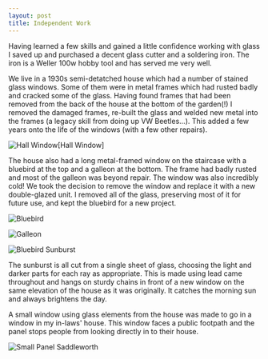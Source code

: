 ```yaml
---
layout: post
title: Independent Work
---
```


Having learned a few skills and gained a little confidence working with glass I saved up and purchased a decent glass cutter and a soldering iron. The iron is a Weller 100w hobby tool and has served me very well.

We live in a 1930s semi-detatched house which had a number of stained glass windows. Some of them were in metal frames which had rusted badly and cracked some of the glass. Having found frames that had been removed from the back of the house at the bottom of the garden(!) I removed the damaged frames, re-built the glass and welded new metal into the frames  (a legacy skill from doing up VW Beetles...). This added a few years onto the life of the windows (with a few other repairs). 

![Hall Window](https://lh3.googleusercontent.com/gXQtz_ks11_Fwdl4toXLUBW-0dy14BjUJaNilIopYwRjAkDroR0psKzMNjRdNalYUEDkvLiRlu4klG0DsLBJrwROeAgAgEkOr8dmhbDvccF2sF0rURwmB6m2RCKFXFvyQ18cMFPe_jyn27LCDJCEVA70exlAPhsYHj9Ez9qGb35OY3iakRn0VZCMp8Woh95ZNJ--oz2-KImPu46FKAwfPGqnMJv1nA5uUgxJ5bnb7Yqm_sNaIrO_PEtGA0zgR0mKCO90Wg9gqsQ4zaUNyme9aqDfMBjd-zlZdIf8HG2w2swtY8phskjyAtU8mZ5sa3WVtXSadYtyxL9E32Xc7gQgsbw0IfGjgvvB9MBK_6Of4FIsIgf7uu5gGDGNoLwI7BKoqufqjbEqR9HuRehPMvmyje-Ea_wllSq7jBuFaPstopZVTToLY4RodplkSvcvRKhJbz_SDWNr2siwf41-kv5y1PXqojWjrRMDzypVStYmKMEjZuJb-Hn2UkdkWGdp0Zz3HC9Ea1qjUphx5RHSZjcapSKKv6LwVe0W47eqsIzsWDm4Cgabxm3WkW8h8Gyj1_xLUjMxn96sW6jM1KS1SFn2M1o8ng-goxc-a4I-OY9S0nMPsjFYrYdJ3xd-f8IC9IbSMScpGMlNifzlXvHmcPB8neDxxQVhLmFJ3tSdoHI9KaT7c_3e40srjIsDfmYD=w363-h657-no?authuser=0)[Hall Window]

The house also had a long metal-framed window on the staircase with a bluebird at the top and a galleon at the bottom. The frame had badly rusted and most of the galleon was beyond repair. The window was also incredibly cold! We took the decision to remove the window and replace it with a new double-glazed unit. I removed all of the glass, preserving most of it for future use, and kept the bluebird for a new project.

![Bluebird](https://lh3.googleusercontent.com/7pGuswBC2koRUqMZTVsvfJQWM2R9_DcSgU4f5TEaTgvp5PUiqOll2rBHQphF72spjfqj4363NkLw3Xbn_gIv93phVoFFflGSAH9hVwXn4QAK5bZNRJFm1oHw3L2AsCpvY_HKlWcrDpCaN1AQ4S1UiRGorhrrcp78ehwUle9E-W4i2egvchRIS4sbYEriw9NqYSKxL25yT8W0hMGeaM7sskso9iLHbRdRk51rq0_IYYFcFtjKaB-O0JaFOVJeX_azrS3LQAdF1WlUO3NcQ2lzbUKnHnuAaGaNaL1-kKpCNoyvuo5BieLo_U4hi_NB8_FHBrRqpnhyIrwnE5WN9vETT-Ljb_9pTis6M_fz9svKrkHGKPO4bANwwoBjEABAmwrvWbnwGdiCQv7oc_9ZZgWxEWBMxbRxw-NHE6eTyFZW1t4Sn1iAr3jLAHsP6etQytyIAIq27ZbJA9F99_Y-0AjVh58-xrROZCP5BjU8ghg-dM3zB87WF4jlPuL2_rvCfP_ey5p7-IIPHEtsNPJt95hxTPyq8oprcIWvrjDnuI4F9TgaWZgMVSEyxI7EnszpD8NyG-d9LgYBZIqPchHUEJY-vKi4cakA6Aew5--M6gvwdC9XajzUVTYdp-vVweWPjwWpMtVgRd5SyMyNfvQGpR5ILBRkI4DNv0v7wqWAH2SMRmH0S1OLBWIhBBeKCDGe=w858-h657-no?authuser=0)

![Galleon](https://lh3.googleusercontent.com/HC2bsWdzZb381l9X9jU_YzKmkYpO6SU8cwU3qg69uZJV-alkDtFTdmPFG81OehpTk_zYa1aPO7-IToEl49WqnzJk3X_J0bPvlwPGI-ZBoLsDhEZKhg0V9oOGfqwLrFlGjXTLRw8ckd1XIamyKKF_TAQPQu8hIbZt9XFNBe593o3YTG-kQf4OROSnLIxwsDDK-8pqJk6uK5H4OuU-cYz3vOnI7HRHtBBfyfIFuPwvn5_Z4_lNkWAdTND_kT7ytb5PAL7mBQRmfd7OPGUj3sNguLu2xDltT-bhhhNLOyGvbP_StrjbNqz684c0pdQTEktdIuhs3kATHks8RWD_xesLyKZ7-5Eg8Ft_4gxCO-6OfLuBffKAo2AjTOUELVJVNLNo0Fp_JmP9v8rwrXlRx4HtqQWKcXiZQtIWo1CV9qghdURpMvcDq8FIi6tDvOfHL6Y2vPfV_0ZlDqXBCWQWcKHkTWhtEYtqMEJEyilECOejWnlskPk2Wgs4MWZlOb1H-LWJekrCAJH4eHGmQ3UwIQxfVk-yGKzsF1aV9273dXr2zHlbUYB3BLRjRkGO-ppCcpd4Znpg35Jth0pJmEZhprP6iFb_BOGtWtAviLOf24oBK37WOR1XJI_cpUG7iq1L_a4jG6S15d4H09NjF8lLp5xKuiHt6Y3RWoS9L7-4KqFlsrhAO698URF_TDkbGE4X=w306-h298-no?authuser=0)

![Bluebird Sunburst](https://lh3.googleusercontent.com/jWZ6UUI8-bXtV--2SdrfWgsq0bcXIdQ3aGKgFpm3d3R5XbQd5TnUb9Qh140RiamsKaChE3qUBD88L-1BV9txJIl2m-SUD3w0DAFr1mAm70SbjQBhOrcnPHAVGQeOyTa933MIjSyA1jNfCIPk9eeGlGX7M0xYE6vyELUBNKeZR3ykso7lJyg35bWEkaUA0qxJBjSNJUIecBS41_mM74hWpKUl_lf2AVxAefSpEbJpQMw2fLIeFU2mtmPtbEPxusSqj7HVLSEbJ-0S9C95pdUTQ7oItXwgvdak7u8zjRZ3lL39E_0Oz1k6F52a_o_wGXquIcs1_1UakK-oMvRrvnj7I9KZFHIeoc_NQ6s1BRl0E-Fob2RoW7t3TBhQ_Fsy4x0McpYamPDjhZFGaXdDo4HQsqdwR5RsQh2s7bdRUOF0geKukAP2SW_lGzCSdBlxLT6N1rsxTOhCL-HNoNiEpD35h9mbBlmalBqiviAoh_ovYGgfMlm8-2WOhFKCBS289T7tiSuzlmAT6tvicxDclcsdH53wQnWWUu8wIkVdf_s_nRCY-qnObrYYTl9lljy-j4O4rbfUeqvJHwjYpRTVrJs8cVVwlARsHzUzwFjSwSD9WDRs-mzf17eMRKtS50KCmCcqnTAiq8b-2Xo54bMFuiYL8K-GqkNybb2Z9rjy5V4-YUD8RYY8OxGbFhD-TAHw=w667-h657-no?authuser=0)

The sunburst is all cut from a single sheet of glass, choosing the light and darker parts for each ray as appropriate. This is made using lead came throughout and hangs on sturdy chains in front of a new window on the same elevation of the house as it was originally. It catches the morning sun and always brightens the day.

A small window using glass elements from the house was made to go in a window in my in-laws' house. This window faces a public footpath and the panel stops people from looking directly in to their house.

![Small Panel Saddleworth](https://lh3.googleusercontent.com/VW9Ct4kbCdibGUq9ZJzOa__FWM7DIO9noFh7DN5erTXUCHwvQ5aPrgT1tnSGnnCg1NFW69X65Y7oD-7TQrzyz4w7JRUw0OhKY0NCimiWFgekuS_p9IAS9f8eqybgjqSW9Qb8ZVEvkWHxoz-qM_oEn5Az2sFtATNr2KXh_1DQrGAagglZCRLDDa8v-nbQOfc43wlBtXGPGzz86-g-7E_rwJUbD7i1Utq-CpnWoUKS_5OORxqs1II0rkkhd82lZ-bfRKOCE0hq2lqh2I7AQz2NyL7CJg5HzWRffGWRK3q9ih73DivEtjx19TDD_azU7Ye2yQTqdJFgpqASYxByYwu6DjADB3pRmhUypcYRV8N0DKGei8YEFV0NGwQ4fSKSuy5GSWCnl-6bl00fnTBG3gj5c_UnboQikpAxu4d2nI1cvQ0MfHDYXXjnuPaWfuhGcnuwLmfB0Nr-gouIGI6dPsYoeWWqDt7JtF2jrOEUqu6IYsHbCIObyFS5pHe2SRbBVaNIDEYfVmvoaAarX4ou3S2V7D8z7FEaS33QunLBYyLLnKGlCwMDfcF3mTjNvXECY_qWId7PoxzYNqSLBTY6BXFuGIldjdUf3ZcVrgE7-W_22KKep7YQOzSwKpi2TcVKlrWXBYyZcpllIfFBGXuqISKEccPDTb6ompydpVzBBF7TL0BaeCzLC-nVpa6sf29g=w876-h657-no?authuser=0)
